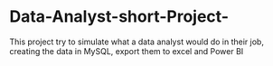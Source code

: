 # Data-Analyst-short-Project-
This project try to simulate what a data analyst would do in their job, creating the data in MySQL, export them to excel and Power BI
